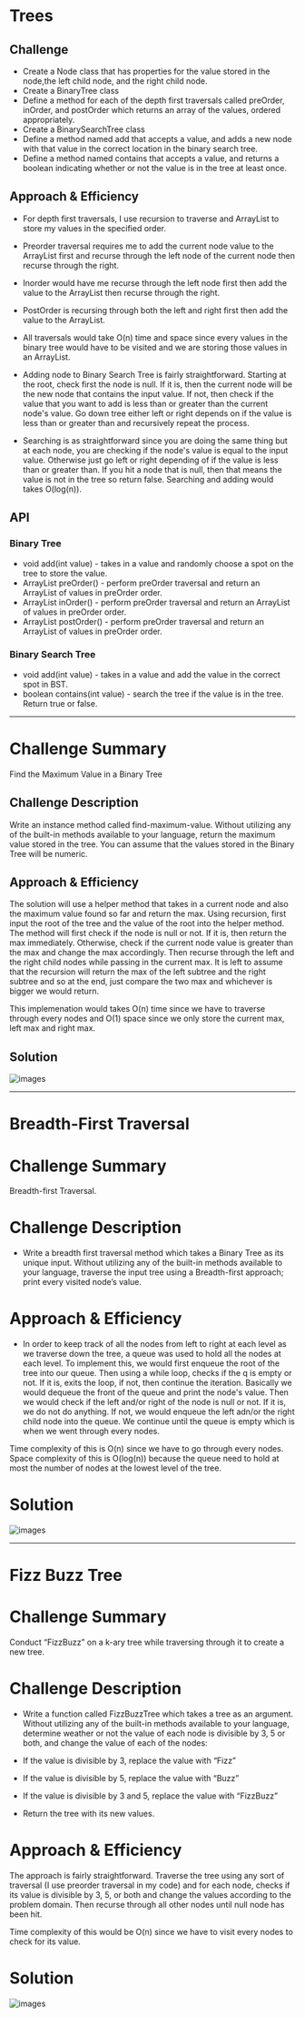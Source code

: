 # Trees


## Challenge
- Create a Node class that has properties for the value stored in the node,the left child node, and the right child node.
- Create a BinaryTree class
- Define a method for each of the depth first traversals called preOrder, inOrder, and postOrder which returns an array of the values, ordered appropriately.
- Create a BinarySearchTree class
- Define a method named add that accepts a value, and adds a new node with that value in the correct location in the binary search tree.
- Define a method named contains that accepts a value, and returns a boolean indicating whether or not the value is in the tree at least once.
## Approach & Efficiency
- For depth first traversals, I use recursion to traverse and ArrayList to store my values in the specified order. 
- Preorder traversal requires me to add the current node value to the ArrayList first and recurse through the left node of the current node then recurse through the right. 
- Inorder would have me recurse through the left node first then add the value to the ArrayList then recurse through the right. 
- PostOrder is recursing through both the left and right first then add the value to the ArrayList. 
- All traversals would take O(n) time and space since every values in the binary tree would have to be visited and we are storing those values in an ArrayList.

- Adding node to Binary Search Tree is fairly straightforward. Starting at the root, check first the node is null. If it is, then the current node will be the new node that contains the input value. If not, then check if the value that you want to add is less than or greater than the current node's value. Go down tree either left or right depends on if the value is less than or greater than and recursively repeat the process.

- Searching is as straightforward since you are doing the same thing but at each node, you are checking if the node's value is equal to the input value. Otherwise just go left or right depending of if the value is less than or greater than. If you hit a node that is null, then that means the value is not in the tree so return false. Searching and adding would takes O(log(n)).
## API
### Binary Tree

- void add(int value) - takes in a value and randomly choose a spot on the tree to store the value.
- ArrayList<Integer> preOrder() - perform preOrder traversal and return an ArrayList of values in preOrder order.
- ArrayList<Integer> inOrder() - perform preOrder traversal and return an ArrayList of values in preOrder order.
- ArrayList<Integer> postOrder() - perform preOrder traversal and return an ArrayList of values in preOrder order.

### Binary Search Tree

- void add(int value) - takes in a value and add the value in the correct spot in BST.
- boolean contains(int value) - search the tree if the value is in the tree. Return true or false.

*******************************************************************************************

# Challenge Summary
<!-- Short summary or background information -->
Find the Maximum Value in a Binary Tree
## Challenge Description
<!-- Description of the challenge -->
Write an instance method called find-maximum-value. Without utilizing any of the built-in methods available to your language, return the maximum value stored in the tree. You can assume that the values stored in the Binary Tree will be numeric.

## Approach & Efficiency
<!-- What approach did you take? Why? What is the Big O space/time for this approach? -->
The solution will use a helper method that takes in a current node and also the maximum value found so far and return the max. Using recursion, first input the root of the tree and the value of the root into the helper method. The method will first check if the node is null or not. If it is, then return the max immediately. Otherwise, check if the current node value is greater than the max and change the max accordingly. Then recurse through the left and the right child nodes while passing in the current max. It is left to assume that the recursion will return the max of the left subtree and the right subtree and so at the end, just compare the two max and whichever is bigger we would return.

This implemenation would takes O(n) time since we have to traverse through every nodes and O(1) space since we only store the current max, left max and right max.

## Solution
<!-- Embedded whiteboard image -->
 ![images](./assets/max.jpg)

 ***************************************************************************************************
# Breadth-First Traversal
#  Challenge Summary
Breadth-first Traversal.
# Challenge Description
- Write a breadth first traversal method which takes a Binary Tree as its unique input. Without utilizing any of the built-in methods available to your language, traverse the input tree using a Breadth-first approach; print every visited node’s value.

# Approach & Efficiency
- In order to keep track of all the nodes from left to right at each level as we traverse down the tree, a queue was used to hold all the nodes at each level. To implement this, we would first enqueue the root of the tree into our queue. Then using a while loop, checks if the q is empty or not. If it is, exits the loop, if not, then continue the iteration. Basically we would dequeue the front of the queue and print the node's value. Then we would check if the left and/or right of the node is null or not. If it is, we do not do anything. If not, we would enqueue the left adn/or the right child node into the queue. We continue until the queue is empty which is when we went through every nodes.

Time complexity of this is O(n) since we have to go through every nodes. Space complexity of this is O(log(n)) because the queue need to hold at most the number of nodes at the lowest level of the tree.

# Solution
 ![images](./assets/breadth.jpg)


 ************************************************************************************
# Fizz Buzz Tree

#  Challenge Summary
Conduct “FizzBuzz” on a k-ary tree while traversing through it to create a new tree.
# Challenge Description

- Write a function called FizzBuzzTree which takes a tree as an argument. Without utilizing any of the built-in methods available to your language, determine weather or not the value of each node is divisible by 3, 5 or both, and change the value of each of the nodes:

- If the value is divisible by 3, replace the value with “Fizz”
- If the value is divisible by 5, replace the value with “Buzz”
- If the value is divisible by 3 and 5, replace the value with “FizzBuzz”
- Return the tree with its new values.

# Approach & Efficiency
The approach is fairly straightforward. Traverse the tree using any sort of traversal (I use preorder traversal in my code) and for each node, checks if its value is divisible by 3, 5, or both and change the values according to the problem domain. Then recurse through all other nodes until null node has been hit.

Time complexity of this would be O(n) since we have to visit every nodes to check for its value.

# Solution
 ![images](./assets/fizz.jpg)